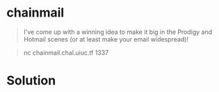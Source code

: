 # chainmail
>I've come up with a winning idea to make it big in the Prodigy and Hotmail scenes (or at least make your email widespread)!

> nc chainmail.chal.uiuc.tf 1337

# Solution
